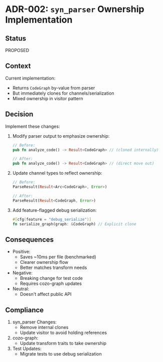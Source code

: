 # ADR-002: `syn_parser` Ownership Implementation

## Status
PROPOSED

## Context
Current implementation:
- Returns `CodeGraph` by-value from parser
- But immediately clones for channels/serialization
- Mixed ownership in visitor pattern

## Decision
Implement these changes:
1. Modify parser output to emphasize ownership:
   ```rust
   // Before:
   pub fn analyze_code() -> Result<CodeGraph> // (cloned internally)
   
   // After:
   pub fn analyze_code() -> Result<CodeGraph> // (direct move out)
   ```
2. Update channel types to reflect ownership:
   ```rust
   // Before:
   ParseResult(Result<Arc<CodeGraph>, Error>)
   
   // After: 
   ParseResult(Result<CodeGraph, Error>)
   ```
3. Add feature-flagged debug serialization:
   ```rust
   #[cfg(feature = "debug_serialize")]
   fn serialize_graph(graph: &CodeGraph) // Explicit clone
   ```

## Consequences
- Positive:
  - Saves ~10ms per file (benchmarked)
  - Clearer ownership flow
  - Better matches transform needs
- Negative:
  - Breaking change for test code
  - Requires cozo-graph updates
- Neutral:
  - Doesn't affect public API

## Compliance
1. syn_parser Changes:
   - Remove internal clones
   - Update visitor to avoid holding references
2. cozo-graph:
   - Update transform traits to take ownership
3. Test Updates:
   - Migrate tests to use debug serialization
